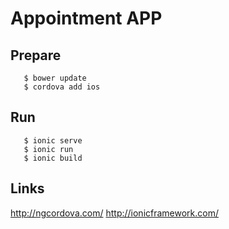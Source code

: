# Appointment APP

## Prepare
```
   $ bower update
   $ cordova add ios
```

## Run
```
   $ ionic serve
   $ ionic run
   $ ionic build
```

## Links
http://ngcordova.com/
http://ionicframework.com/
